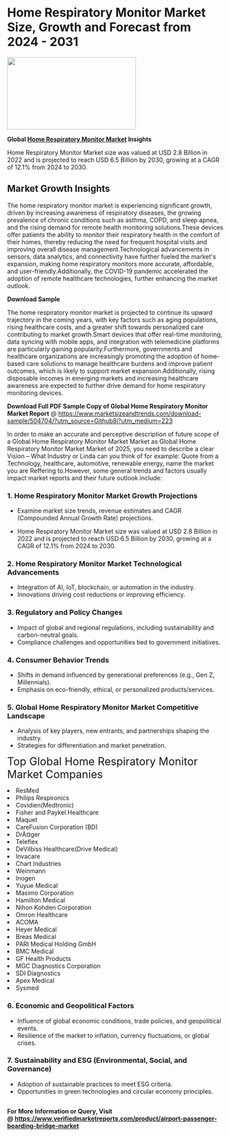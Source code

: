 <H1>Home Respiratory Monitor Market Size, Growth and Forecast from 2024 - 2031</H1><img class="aligncenter size-medium wp-image-584254" src="https://thirdeyenews.in/wp-content/uploads/2024/09/Global-Market-Research-300x168.jpeg" alt="" width="300" height="168" /><p><strong>Global&nbsp;<a href="https://www.marketsizeandtrends.com/download-sample/504704/?utm_source=Github8j?utm_medium=223">Home Respiratory Monitor Market</a> Insights</strong></p><p>Home Respiratory Monitor Market size was valued at USD 2.8 Billion in 2022 and is projected to reach USD 6.5 Billion by 2030, growing at a CAGR of 12.1% from 2024 to 2030.</p><p><h2>Market Growth Insights</h2> <p>The home respiratory monitor market is experiencing significant growth, driven by increasing awareness of respiratory diseases, the growing prevalence of chronic conditions such as asthma, COPD, and sleep apnea, and the rising demand for remote health monitoring solutions.These devices offer patients the ability to monitor their respiratory health in the comfort of their homes, thereby reducing the need for frequent hospital visits and improving overall disease management.Technological advancements in sensors, data analytics, and connectivity have further fueled the market's expansion, making home respiratory monitors more accurate, affordable, and user-friendly.Additionally, the COVID-19 pandemic accelerated the adoption of remote healthcare technologies, further enhancing the market outlook.</p> <p><strong>Download Sample</strong></p> <p>The home respiratory monitor market is projected to continue its upward trajectory in the coming years, with key factors such as aging populations, rising healthcare costs, and a greater shift towards personalized care contributing to market growth.Smart devices that offer real-time monitoring, data syncing with mobile apps, and integration with telemedicine platforms are particularly gaining popularity.Furthermore, governments and healthcare organizations are increasingly promoting the adoption of home-based care solutions to manage healthcare burdens and improve patient outcomes, which is likely to support market expansion.Additionally, rising disposable incomes in emerging markets and increasing healthcare awareness are expected to further drive demand for home respiratory monitoring devices.</p> <p><span class=""><strong>Download Full PDF Sample Copy of Global Home Respiratory Monitor Market Report</strong> @ <a href="https://www.marketsizeandtrends.com/download-sample/504704/?utm_source=Github8j?utm_medium=223" target="_blank">https://www.marketsizeandtrends.com/download-sample/504704/?utm_source=Github8j?utm_medium=223</a></span></p><p>In order to make an accurate and perceptive description of future scope of a Global&nbsp;Home Respiratory Monitor Market Market as Global&nbsp;Home Respiratory Monitor Market Market of 2025, you need to describe a clear Vision &ndash; What Industry or Linda can you think of for example: Quote from a Technology, healthcare, automotive, renewable energy, name the market you are Reffering to.However, some general trends and factors usually impact market reports and their future outlook include:</p><h3>1.&nbsp;<strong>Home Respiratory Monitor Market Growth Projections</strong></h3><ul><li>Examine market size trends, revenue estimates and CAGR (Compounded Annual Growth Rate) projections.</li><li><p>Home Respiratory Monitor Market size was valued at USD 2.8 Billion in 2022 and is projected to reach USD 6.5 Billion by 2030, growing at a CAGR of 12.1% from 2024 to 2030.</p></li></ul><h3>2.&nbsp;<strong>Home Respiratory Monitor Market Technological Advancements</strong></h3><ul><li>Integration of AI, IoT, blockchain, or automation in the industry.</li><li>Innovations driving cost reductions or improving efficiency.</li></ul><h3>3.&nbsp;<strong>Regulatory and Policy Changes</strong></h3><ul><li>Impact of global and regional regulations, including sustainability and carbon-neutral goals.</li><li>Compliance challenges and opportunities tied to government initiatives.</li></ul><h3>4.&nbsp;<strong>Consumer Behavior Trends</strong></h3><ul><li>Shifts in demand influenced by generational preferences (e.g., Gen Z, Millennials).</li><li>Emphasis on eco-friendly, ethical, or personalized products/services.</li></ul><h3>5.&nbsp;<strong>Global Home Respiratory Monitor Market Competitive Landscape</strong></h3><ul><li>Analysis of key players, new entrants, and partnerships shaping the industry.</li><li>Strategies for differentiation and market penetration.</li></ul><p data-pm-slice="1 1 []"><span style="color: inherit; font-family: inherit; font-size: 25px;">Top Global Home Respiratory Monitor Market Companies</span></p><div class="" data-test-id=""><p><li>ResMed</li><li> Philips Respironics</li><li> Covidien(Medtronic)</li><li> Fisher and Paykel Healthcare</li><li> Maquet</li><li> CareFusion Corporation (BD)</li><li> DrÃ¤ger</li><li> Teleflex</li><li> DeVilbiss Healthcare(Drive Medical)</li><li> Invacare</li><li> Chart Industries</li><li> Weinmann</li><li> Inogen</li><li> Yuyue Medical</li><li> Masimo Corporation</li><li> Hamilton Medical</li><li> Nihon Kohden Corporation</li><li> Omron Healthcare</li><li> ACOMA</li><li> Heyer Medical</li><li> Breas Medical</li><li> PARI Medical Holding GmbH</li><li> BMC Medical</li><li> GF Health Products</li><li> MGC Diagnostics Corporation</li><li> SDI Diagnostics</li><li> Apex Medical</li><li> Sysmed</li></p></div><h3>6.&nbsp;<strong>Economic and Geopolitical Factors</strong></h3><ul><li>Influence of global economic conditions, trade policies, and geopolitical events.</li><li>Resilience of the market to inflation, currency fluctuations, or global crises.</li></ul><h3>7.&nbsp;<strong>Sustainability and ESG (Environmental, Social, and Governance)</strong></h3><ul><li>Adoption of sustainable practices to meet ESG criteria.</li><li>Opportunities in green technologies and circular economy principles.</li></ul><h2><strong style="font-size: 14px;">For More Information or Query, Visit @&nbsp;</strong><a style="background-color: #ffffff; font-size: 14px;" href="https://www.marketsizeandtrends.com/report/home-respiratory-monitor-market/" target="_blank">https://www.verifiedmarketreports.com/product/airport-passenger-boarding-bridge-market</a></h2>